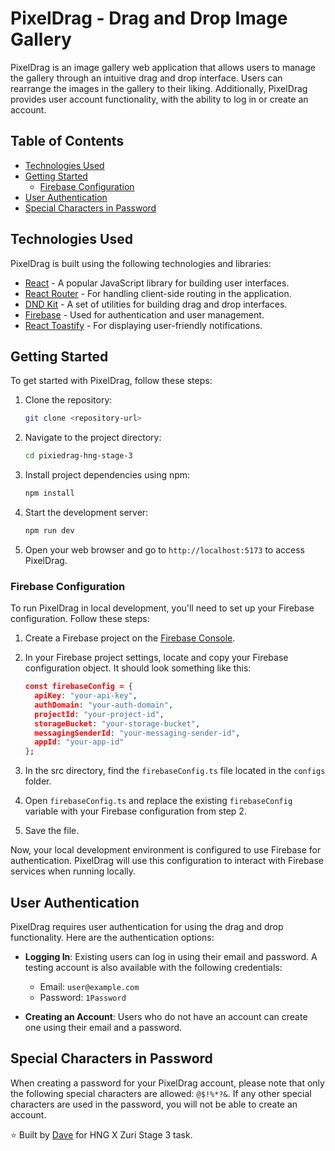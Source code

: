 # PixelDrag - Drag and Drop Image Gallery

PixelDrag is an image gallery web application that allows users to manage the gallery through an intuitive drag and drop interface. Users can rearrange the images in the gallery to their liking. Additionally, PixelDrag provides user account functionality, with the ability to log in or create an account.

## Table of Contents

- [Technologies Used](#technologies-used)
- [Getting Started](#getting-started)
  - [Firebase Configuration](#firebase-configuration)
- [User Authentication](#user-authentication)
- [Special Characters in Password](#special-characters-in-password)

## Technologies Used

PixelDrag is built using the following technologies and libraries:

- [React](https://react.dev/) - A popular JavaScript library for building user interfaces.
- [React Router](https://reactrouter.com/) - For handling client-side routing in the application.
- [DND Kit](https://dndkit.com/) - A set of utilities for building drag and drop interfaces.
- [Firebase](https://firebase.google.com/) - Used for authentication and user management.
- [React Toastify](https://fkhadra.github.io/react-toastify/introduction) - For displaying user-friendly notifications.

## Getting Started

To get started with PixelDrag, follow these steps:

1. Clone the repository:

   ```bash
   git clone <repository-url>
   ```

2. Navigate to the project directory:

   ```bash
   cd pixiedrag-hng-stage-3
   ```

3. Install project dependencies using npm:

   ```bash
   npm install
   ```

4. Start the development server:

   ```bash
   npm run dev
   ```

5. Open your web browser and go to `http://localhost:5173` to access PixelDrag.

### Firebase Configuration

To run PixelDrag in local development, you'll need to set up your Firebase configuration. Follow these steps:

1. Create a Firebase project on the [Firebase Console](https://console.firebase.google.com/).

2. In your Firebase project settings, locate and copy your Firebase configuration object. It should look something like this:

   ```json
   const firebaseConfig = {
     apiKey: "your-api-key",
     authDomain: "your-auth-domain",
     projectId: "your-project-id",
     storageBucket: "your-storage-bucket",
     messagingSenderId: "your-messaging-sender-id",
     appId: "your-app-id"
   };
   ```

3. In the src directory, find the `firebaseConfig.ts` file located in the `configs` folder.

4. Open `firebaseConfig.ts` and replace the existing `firebaseConfig` variable with your Firebase configuration from step 2.

5. Save the file.

Now, your local development environment is configured to use Firebase for authentication. PixelDrag will use this configuration to interact with Firebase services when running locally.

## User Authentication

PixelDrag requires user authentication for using the drag and drop functionality. Here are the authentication options:

- **Logging In**: Existing users can log in using their email and password. A testing account is also available with the following credentials:
  - Email: `user@example.com`
  - Password: `1Password`

- **Creating an Account**: Users who do not have an account can create one using their email and a password.

## Special Characters in Password

When creating a password for your PixelDrag account, please note that only the following special characters are allowed: `@$!%*?&`. If any other special characters are used in the password, you will not be able to create an account.

⭐️ Built by [Dave](https://github.com/d-a-ve/) for HNG X Zuri Stage 3 task.